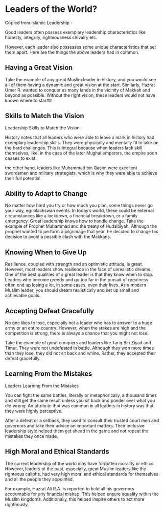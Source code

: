 # Leaders of the World?

Copied from Islamic Leadership - 

Good leaders often possess exemplary leadership characteristics like honesty, integrity, righteousness chivalry etc.

   However, each leader also possesses some unique characteristics that set them apart. Here are the things the above leaders had in common. 

## Having a Great Vision

Take the example of any great Muslim leader in history, and you would see all of them having a dynamic and great vision at the start.
Similarly, Hazrat Umer R. wanted to conquer as many lands in the vicinity of Makkah and beyond as possible. Without the right vision, these leaders would not have known where to star## 

## Skills to Match the Vision

Leadership Skills to Match the Vision

History notes that all leaders who were able to leave a mark in history had exemplary leadership skills. They were physically and mentally fit to take on the hard challenges. This is integral because when leaders lack skill themselves, like, in the case of the later Mughal emperors, the empire soon ceases to exist. 

the other hand, leaders like Muhammad bin Qasim were excellent swordsmen and military strategists, which is why they were able to achieve their full potential.

## Ability to Adapt to Change

No matter how hard you try or how much you plan, some things never go your way, eg: blackswan events. In today’s world, these could be external circumstances like a lockdown, a financial breakdown, or a family emergency. Great leadership knows how to handle change. 
Take the example of Prophet Muhammad and the treaty of Hudaibiyah. Although the prophet wanted to perform a pilgrimage that year, he decided to change his decision to avoid a possible clash with the Makkans.

## Knowing When to Give Up

Resilience, coupled with strength and an optimistic attitude, is great. However, most leaders show resilience in the face of unrealistic dreams. One of the best qualities of a great leader is that they know when to stop.
Leaders who become greedy and go too far in the pursuit of greatness often end up losing a lot, in some cases: even their lives. As a modern Muslim leader, you should dream realistically and set up small and achievable goals.

## Accepting Defeat Gracefully

No one likes to lose, especially not a leader who has to answer to a huge army or an entire country. However, when the stakes are high and the competition is strong, there is always a chance that you might not lose. 

Take the example of great conquers and leaders like Tariq Bin Ziyad and Timur. They were not undefeated in battle. Although they won more times than they lose, they did not sit back and whine. Rather, they accepted their defeat gracefully.

## Learning From the Mistakes

Leaders Learning From the Mistakes

You can fight the same battles, literally or metaphorically, a thousand times and still get the same result unless you sit back and ponder over what you did wrong. An attribute that was common in all leaders in history was that they were highly perceptive. 

After a defeat or a setback, they used to consult their trusted court men and governors and take their advice on important matters. Their inclusive leadership style helped them get ahead in the game and not repeat the mistakes they once made. 

## High Moral and Ethical Standards

The current leadership of the world may have forgotten morality or ethics. However, leaders of the past, especially, great Muslim leaders like the righteous caliphs, had very high moral and ethical standards for themselves and all the people they appointed. 

For example, Hazrat Ali R.A. is reported to hold all his governors accountable for any financial mishap. This helped ensure equality within the Muslim kingdoms. Additionally, this helped inspire others to act more righteously.
